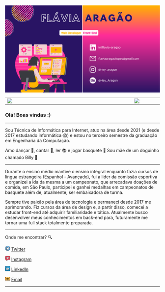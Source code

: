 ![capa github](https://github.com/Aragao21/Aragao21/blob/main/images/Capa%20-%20GitHub.png)  


<center>
  <table>
    <tr>
        <td><img width="400px" align="left" src="https://github-readme-stats.vercel.app/api/top-langs/?username=Aragao21&hide=html&layout=compact&theme=buefy" /></td>
        <td><img width="495px" align="left" src="https://github-readme-stats.vercel.app/api?username=Aragao21&theme=buefy"/></td>
    </tr>   
  </table>
</center>  


### Olá! Boas vindas :) 

---

Sou Técnica de Informática para Internet, atuo na área desde 2021 (e desde 2017 estudando informática :scream:) e estou no terceiro semestre da graduação em Engenharia da Computação.  

Amo dançar :dancer:, cantar 🎵, ler :books: e jogar basquete 🏀 
Sou mãe de um doguinho chamado Billy 🐶

---

Durante o ensino médio mantive o ensino integral enquanto fazia cursos de lingua estrangeira (Espanhol - Avançado), fui a lider da comissão esportiva e organizei a ida da mesma a um campeonato, que arrecadava doações de comida, em São Paulo, participei e ganhei medalhas em campeonatos de basquete além de, atualmente, ser embaixadora de turma.

Sempre tive paixão pela área de tecnologia e permaneci desde 2017 me aprimorando. Fiz cursos da área de design e, a partir disso, comecei a estudar front-end até adquirir familiaridade e tática. Atualmente busco desenvolver meus conhecimentos em back-end para, futuramente me tornar uma full stack totalmente preparada.

---

Onde me encontrar? :mag:  

<a href="https://twitter.com/Aragon_0721"><img src="https://github.com/Aragao21/Aragao21/blob/main/images/twitter.png" width="16"></img></a> [Twitter](https://twitter.com/Aragon_0721)   

<a href="https://www.instagram.com/hey_aragon/"><img src="https://github.com/Aragao21/Aragao21/blob/main/images/instagram.png" width="16"></img></a> [Instagram](https://www.instagram.com/hey_aragon/)  

<a href="https://www.linkedin.com/in/flavia-aragao-0721/"><img src="https://github.com/Aragao21/Aragao21/blob/main/images/linkedin.png" width="16"></img></a> [LinkedIn](https://www.linkedin.com/in/flavia-aragao-0721/)  

<a href="mailto:flaviaaragaolopes@gmail.com"><img src="https://github.com/Aragao21/Aragao21/blob/main/images/email.png" width="16"></img></a> [Email](mailto:flaviaaragaolopes@gmail.com)  

---

